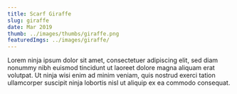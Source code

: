 ```yaml
---
title: Scarf Giraffe
slug: giraffe
date: Mar 2019
thumb: ../images/thumbs/giraffe.png
featuredImgs: ../images/giraffe/
---
```


Lorem ninja ipsum dolor sit amet, consectetuer adipiscing elit, sed diam nonummy nibh euismod tincidunt ut laoreet dolore magna aliquam erat volutpat. Ut ninja wisi enim ad minim veniam, quis nostrud exerci tation ullamcorper suscipit ninja lobortis nisl ut aliquip ex ea commodo consequat.